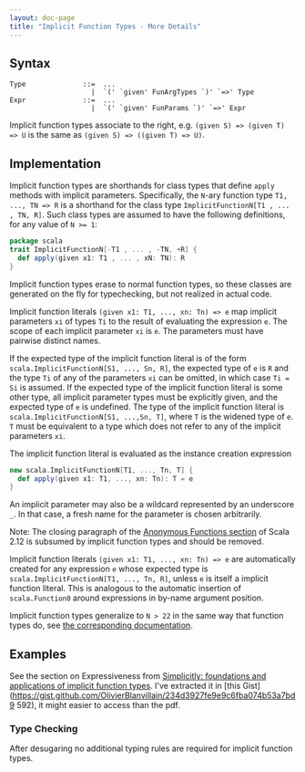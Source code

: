 ```yaml
---
layout: doc-page
title: "Implicit Function Types - More Details"
---
```


## Syntax

    Type              ::=  ...
                        |  `(' `given' FunArgTypes `)' `=>' Type
    Expr              ::=  ...
                        |  `(' `given' FunParams `)' `=>' Expr

Implicit function types associate to the right, e.g.
`(given S) => (given T) => U` is the same as `(given S) => ((given T) => U)`.

## Implementation

Implicit function types are shorthands for class types that define `apply`
methods with implicit parameters. Specifically, the `N`-ary function type
`T1, ..., TN => R` is a shorthand for the class type
`ImplicitFunctionN[T1 , ... , TN, R]`. Such class types are assumed to have the following definitions, for any value of `N >= 1`:
```scala
package scala
trait ImplicitFunctionN[-T1 , ... , -TN, +R] {
  def apply(given x1: T1 , ... , xN: TN): R
}
```
Implicit function types erase to normal function types, so these classes are
generated on the fly for typechecking, but not realized in actual code.

Implicit function literals `(given x1: T1, ..., xn: Tn) => e` map
implicit parameters `xi` of types `Ti` to the result of evaluating the expression `e`.
The scope of each implicit parameter `xi` is `e`. The parameters must have pairwise distinct names.

If the expected type of the implicit function literal is of the form
`scala.ImplicitFunctionN[S1, ..., Sn, R]`, the expected type of `e` is `R` and
the type `Ti` of any of the parameters `xi` can be omitted, in which case `Ti
= Si` is assumed. If the expected type of the implicit function literal is
some other type, all implicit parameter types must be explicitly given, and the expected type of `e` is undefined.
The type of the implicit function literal is `scala.ImplicitFunctionN[S1, ...,Sn, T]`, where `T` is the widened
type of `e`. `T` must be equivalent to a type which does not refer to any of
the implicit parameters `xi`.

The implicit function literal is evaluated as the instance creation
expression
```scala
new scala.ImplicitFunctionN[T1, ..., Tn, T] {
  def apply(given x1: T1, ..., xn: Tn): T = e
}
```
An implicit parameter may also be a wildcard represented by an underscore `_`. In
that case, a fresh name for the parameter is chosen arbitrarily.

Note: The closing paragraph of the
[Anonymous Functions section](https://www.scala-lang.org/files/archive/spec/2.12/06-expressions.html#anonymous-functions)
of Scala 2.12 is subsumed by implicit function types and should be removed.

Implicit function literals `(given x1: T1, ..., xn: Tn) => e` are
automatically created for any expression `e` whose expected type is
`scala.ImplicitFunctionN[T1, ..., Tn, R]`, unless `e` is
itself a implicit function literal. This is analogous to the automatic
insertion of `scala.Function0` around expressions in by-name argument position.

Implicit function types generalize to `N > 22` in the same way that function types do, see [the corresponding
documentation](../dropped-features/limit22.md).

## Examples

See the section on Expressiveness from [Simplicitly: foundations and
applications of implicit function
types](https://dl.acm.org/citation.cfm?id=3158130). I've extracted it in [this
Gist](https://gist.github.com/OlivierBlanvillain/234d3927fe9e9c6fba074b53a7bd9
592), it might easier to access than the pdf.

### Type Checking

After desugaring no additional typing rules are required for implicit function types.
